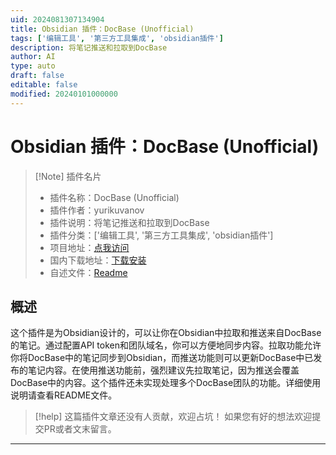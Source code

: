 ```yaml
---
uid: 2024081307134904
title: Obsidian 插件：DocBase (Unofficial)
tags: ['编辑工具', '第三方工具集成', 'obsidian插件']
description: 将笔记推送和拉取到DocBase
author: AI
type: auto
draft: false
editable: false
modified: 20240101000000
---
```


# Obsidian 插件：DocBase (Unofficial)

> [!Note] 插件名片
> - 插件名称：DocBase (Unofficial)
> - 插件作者：yurikuvanov
> - 插件说明：将笔记推送和拉取到DocBase
> - 插件分类：['编辑工具', '第三方工具集成', 'obsidian插件']
> - 项目地址：[点我访问](https://github.com/kuvanov-2/obsidian-docbase)
> - 国内下载地址：[下载安装](https://pkmer.cn/products/plugin/pluginMarket/?docbase-unofficial)
> - 自述文件：[Readme](https://ghproxy.net/https://raw.githubusercontent.com/kuvanov-2/obsidian-docbase/main/README.md)



## 概述

这个插件是为Obsidian设计的，可以让你在Obsidian中拉取和推送来自DocBase的笔记。通过配置API token和团队域名，你可以方便地同步内容。拉取功能允许你将DocBase中的笔记同步到Obsidian，而推送功能则可以更新DocBase中已发布的笔记内容。在使用推送功能前，强烈建议先拉取笔记，因为推送会覆盖DocBase中的内容。这个插件还未实现处理多个DocBase团队的功能。详细使用说明请查看README文件。


> [!help] 
> 这篇插件文章还没有人贡献，欢迎占坑！
> 如果您有好的想法欢迎提交PR或者文末留言。
> 

---



